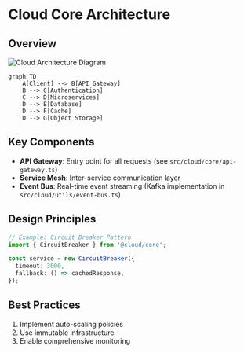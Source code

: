 # Cloud Core Architecture

## Overview
![Cloud Architecture Diagram](diagrams/cloud-architecture.png)
```mermaid
graph TD
    A[Client] --> B[API Gateway]
    B --> C[Authentication]
    C --> D[Microservices]
    D --> E[Database]
    D --> F[Cache]
    D --> G[Object Storage]
```

## Key Components
- **API Gateway**: Entry point for all requests (see `src/cloud/core/api-gateway.ts`)
- **Service Mesh**: Inter-service communication layer
- **Event Bus**: Real-time event streaming (Kafka implementation in `src/cloud/utils/event-bus.ts`)

## Design Principles
```ts
// Example: Circuit Breaker Pattern
import { CircuitBreaker } from '@cloud/core';

const service = new CircuitBreaker({
  timeout: 3000,
  fallback: () => cachedResponse,
});
```

## Best Practices
1. Implement auto-scaling policies
2. Use immutable infrastructure
3. Enable comprehensive monitoring